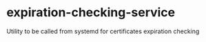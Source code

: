 # expiration-checking-service
Utility to be called from systemd for certificates expiration checking
